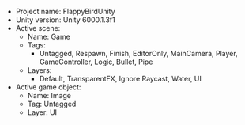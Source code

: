 <!-- UNITY CODE ASSIST INSTRUCTIONS START -->
- Project name: FlappyBirdUnity
- Unity version: Unity 6000.1.3f1
- Active scene:
  - Name: Game
  - Tags:
    - Untagged, Respawn, Finish, EditorOnly, MainCamera, Player, GameController, Logic, Bullet, Pipe
  - Layers:
    - Default, TransparentFX, Ignore Raycast, Water, UI
- Active game object:
  - Name: Image
  - Tag: Untagged
  - Layer: UI
<!-- UNITY CODE ASSIST INSTRUCTIONS END -->